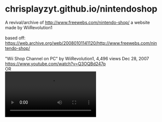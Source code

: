 # chrisplayzyt.github.io/nintendoshop
A revival/archive of http://www.freewebs.com/nintendo-shop/ a website made by WiiRevolution1<br>
<br>
based off: 
https://web.archive.org/web/20080101141120/http://www.freewebs.com/nintendo-shop/
<br><br>
"Wii Shop Channel on PC" by WiiRevolution1, 4,496 views  Dec 28, 2007
<br>
https://www.youtube.com/watch?v=Q3OQBd247p
<BR>OR<BR>
<video src="https://github.com/user-attachments/assets/5f832083-1b3b-4d0d-8eb2-977b447b8825" controls="">
